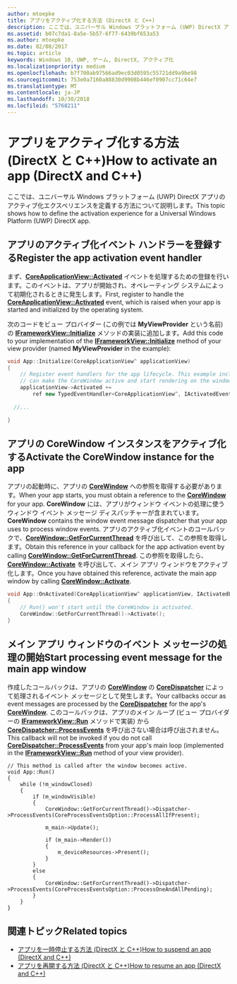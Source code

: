 ```yaml
---
author: mtoepke
title: アプリをアクティブ化する方法 (DirectX と C++)
description: ここでは、ユニバーサル Windows プラットフォーム (UWP) DirectX アプリのアクティブ化エクスペリエンスを定義する方法について説明します。
ms.assetid: b07c7da1-8a5e-5b57-6f77-6439bf653a53
ms.author: mtoepke
ms.date: 02/08/2017
ms.topic: article
keywords: Windows 10, UWP, ゲーム, DirectX, アクティブ化
ms.localizationpriority: medium
ms.openlocfilehash: b7f700ab97566ad9ec03d0595c55721dd9a9be98
ms.sourcegitcommit: 753e0a7160a88830d9908b446ef0907cc71c64e7
ms.translationtype: MT
ms.contentlocale: ja-JP
ms.lasthandoff: 10/30/2018
ms.locfileid: "5768211"
---
```

# <a name="how-to-activate-an-app-directx-and-c"></a><span data-ttu-id="f636c-104">アプリをアクティブ化する方法 (DirectX と C++)</span><span class="sxs-lookup"><span data-stu-id="f636c-104">How to activate an app (DirectX and C++)</span></span>



<span data-ttu-id="f636c-105">ここでは、ユニバーサル Windows プラットフォーム (UWP) DirectX アプリのアクティブ化エクスペリエンスを定義する方法について説明します。</span><span class="sxs-lookup"><span data-stu-id="f636c-105">This topic shows how to define the activation experience for a Universal Windows Platform (UWP) DirectX app.</span></span>

## <a name="register-the-app-activation-event-handler"></a><span data-ttu-id="f636c-106">アプリのアクティブ化イベント ハンドラーを登録する</span><span class="sxs-lookup"><span data-stu-id="f636c-106">Register the app activation event handler</span></span>


<span data-ttu-id="f636c-107">まず、[**CoreApplicationView::Activated**](https://msdn.microsoft.com/library/windows/apps/br225018) イベントを処理するための登録を行います。このイベントは、アプリが開始され、オペレーティング システムによって初期化されるときに発生します。</span><span class="sxs-lookup"><span data-stu-id="f636c-107">First, register to handle the [**CoreApplicationView::Activated**](https://msdn.microsoft.com/library/windows/apps/br225018) event, which is raised when your app is started and initialized by the operating system.</span></span>

<span data-ttu-id="f636c-108">次のコードをビュー プロバイダー (この例では **MyViewProvider** という名前) の [**IFrameworkView::Initialize**](https://msdn.microsoft.com/library/windows/apps/hh700495) メソッドの実装に追加します。</span><span class="sxs-lookup"><span data-stu-id="f636c-108">Add this code to your implementation of the [**IFrameworkView::Initialize**](https://msdn.microsoft.com/library/windows/apps/hh700495) method of your view provider (named **MyViewProvider** in the example):</span></span>

```cpp
void App::Initialize(CoreApplicationView^ applicationView)
{
    // Register event handlers for the app lifecycle. This example includes Activated, so that we
    // can make the CoreWindow active and start rendering on the window.
    applicationView->Activated +=
        ref new TypedEventHandler<CoreApplicationView^, IActivatedEventArgs^>(this, &App::OnActivated);
  
  //...

}
```

## <a name="activate-the-corewindow-instance-for-the-app"></a><span data-ttu-id="f636c-109">アプリの CoreWindow インスタンスをアクティブ化する</span><span class="sxs-lookup"><span data-stu-id="f636c-109">Activate the CoreWindow instance for the app</span></span>


<span data-ttu-id="f636c-110">アプリの起動時に、アプリの [**CoreWindow**](https://msdn.microsoft.com/library/windows/apps/br208225) への参照を取得する必要があります。</span><span class="sxs-lookup"><span data-stu-id="f636c-110">When your app starts, you must obtain a reference to the [**CoreWindow**](https://msdn.microsoft.com/library/windows/apps/br208225) for your app.</span></span> <span data-ttu-id="f636c-111">**CoreWindow** には、アプリがウィンドウ イベントの処理に使うウィンドウ イベント メッセージ ディスパッチャーが含まれています。</span><span class="sxs-lookup"><span data-stu-id="f636c-111">**CoreWindow** contains the window event message dispatcher that your app uses to process window events.</span></span> <span data-ttu-id="f636c-112">アプリのアクティブ化イベントのコールバックで、[**CoreWindow::GetForCurrentThread**](https://msdn.microsoft.com/library/windows/apps/hh701589) を呼び出して、この参照を取得します。</span><span class="sxs-lookup"><span data-stu-id="f636c-112">Obtain this reference in your callback for the app activation event by calling [**CoreWindow::GetForCurrentThread**](https://msdn.microsoft.com/library/windows/apps/hh701589).</span></span> <span data-ttu-id="f636c-113">この参照を取得したら、[**CoreWindow::Activate**](https://msdn.microsoft.com/library/windows/apps/br208254) を呼び出して、メイン アプリ ウィンドウをアクティブ化します。</span><span class="sxs-lookup"><span data-stu-id="f636c-113">Once you have obtained this reference, activate the main app window by calling [**CoreWindow::Activate**](https://msdn.microsoft.com/library/windows/apps/br208254).</span></span>

```cpp
void App::OnActivated(CoreApplicationView^ applicationView, IActivatedEventArgs^ args)
{
    // Run() won't start until the CoreWindow is activated.
    CoreWindow::GetForCurrentThread()->Activate();
}
```

## <a name="start-processing-event-message-for-the-main-app-window"></a><span data-ttu-id="f636c-114">メイン アプリ ウィンドウのイベント メッセージの処理の開始</span><span class="sxs-lookup"><span data-stu-id="f636c-114">Start processing event message for the main app window</span></span>


<span data-ttu-id="f636c-115">作成したコールバックは、アプリの [**CoreWindow**](https://msdn.microsoft.com/library/windows/apps/br208225) の [**CoreDispatcher**](https://msdn.microsoft.com/library/windows/apps/br208211) によって処理されるイベント メッセージとして発生します。</span><span class="sxs-lookup"><span data-stu-id="f636c-115">Your callbacks occur as event messages are processed by the [**CoreDispatcher**](https://msdn.microsoft.com/library/windows/apps/br208211) for the app's [**CoreWindow**](https://msdn.microsoft.com/library/windows/apps/br208225).</span></span> <span data-ttu-id="f636c-116">このコールバックは、アプリのメイン ループ (ビュー プロバイダーの [**IFrameworkView::Run**](https://msdn.microsoft.com/library/windows/apps/hh700505) メソッドで実装) から [**CoreDispatcher::ProcessEvents**](https://msdn.microsoft.com/library/windows/apps/br208215) を呼び出さない場合は呼び出されません。</span><span class="sxs-lookup"><span data-stu-id="f636c-116">This callback will not be invoked if you do not call [**CoreDispatcher::ProcessEvents**](https://msdn.microsoft.com/library/windows/apps/br208215) from your app's main loop (implemented in the [**IFrameworkView::Run**](https://msdn.microsoft.com/library/windows/apps/hh700505) method of your view provider).</span></span>

``` syntax
// This method is called after the window becomes active.
void App::Run()
{
    while (!m_windowClosed)
    {
        if (m_windowVisible)
        {
            CoreWindow::GetForCurrentThread()->Dispatcher->ProcessEvents(CoreProcessEventsOption::ProcessAllIfPresent);

            m_main->Update();

            if (m_main->Render())
            {
                m_deviceResources->Present();
            }
        }
        else
        {
            CoreWindow::GetForCurrentThread()->Dispatcher->ProcessEvents(CoreProcessEventsOption::ProcessOneAndAllPending);
        }
    }
}
```

## <a name="related-topics"></a><span data-ttu-id="f636c-117">関連トピック</span><span class="sxs-lookup"><span data-stu-id="f636c-117">Related topics</span></span>


* [<span data-ttu-id="f636c-118">アプリを一時停止する方法 (DirectX と C++)</span><span class="sxs-lookup"><span data-stu-id="f636c-118">How to suspend an app (DirectX and C++)</span></span>](how-to-suspend-an-app-directx-and-cpp.md)
* [<span data-ttu-id="f636c-119">アプリを再開する方法 (DirectX と C++)</span><span class="sxs-lookup"><span data-stu-id="f636c-119">How to resume an app (DirectX and C++)</span></span>](how-to-resume-an-app-directx-and-cpp.md)

 

 




